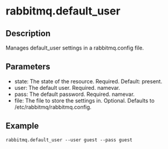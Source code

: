 # rabbitmq.default_user

## Description

Manages default_user settings in a rabbitmq.config file.

## Parameters

* state: The state of the resource. Required. Default: present.
* user: The default user. Required. namevar.
* pass: The default password. Required. namevar.
* file: The file to store the settings in. Optional. Defaults to /etc/rabbitmq/rabbitmq.config.

## Example

```shell
rabbitmq.default_user --user guest --pass guest
```

